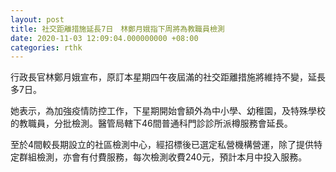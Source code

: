 ```yaml
---
layout: post
title: 社交距離措施延長7日　林鄭月娥指下周將為教職員檢測
date: 2020-11-03 12:09:04.000000000 +08:00
categories: rthk
---
```


行政長官林鄭月娥宣布，原訂本星期四午夜屆滿的社交距離措施將維持不變，延長多7日。

她表示，為加強疫情防控工作，下星期開始會額外為中小學、幼稚園，及特殊學校的教職員，分批檢測。醫管局轄下46間普通科門診診所派樽服務會延長。

至於4間較長期設立的社區檢測中心，經招標後已選定私營機構營運，除了提供特定群組檢測，亦會有付費服務，每次檢測收費240元，預計本月中投入服務。
